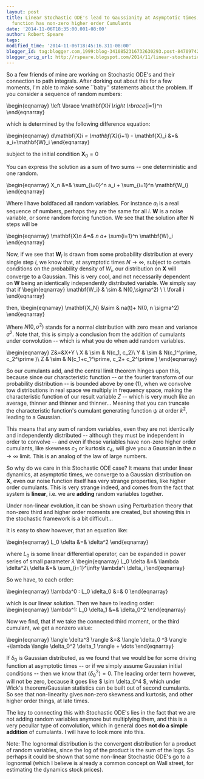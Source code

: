 ```yaml
---
layout: post
title: Linear Stochastic ODE's lead to Gaussianity at Asymptotic times, even if Noise
  function has non-zero higher order Cumulants
date: '2014-11-06T18:35:00.001-08:00'
author: Robert Speare
tags: 
modified_time: '2014-11-06T18:45:16.311-08:00'
blogger_id: tag:blogger.com,1999:blog-3410852316732630293.post-8470974268006774081
blogger_orig_url: http://rspeare.blogspot.com/2014/11/linear-stochastic-odes-lead-to.html
---
```


<div dir="ltr" style="text-align: left;" trbidi="on">So a few friends of mine 
are working on Stochastic ODE's and their connection to path integrals. After 
dorking out about this for a few moments, I'm able to make some ``baby'' 
statements about the problem. If you consider a sequence of random numbers: 

\begin{eqnarray} 
\left \lbrace \mathbf{X}_i \right \rbrace_{i=1}^n 
\end{eqnarray} 

which is determined by the following difference equation: 

\begin{eqnarray} 
d\mathbf{X}_i = \mathbf{X}_{i+1} - \mathbf{X}_i &amp;=&amp; a_i+\mathbf{W}_i 
\end{eqnarray} 

subject to the initial condition $\mathbf{X}_0=0$ 

You can express the solution as a sum of two sums -- one deterministic and one 
random. 

\begin{eqnarray} 
X_n &amp;=&amp; \sum_{i=0}^n a_i + \sum_{i=1}^n \mathbf{W_i} 
\end{eqnarray} 

Where I have boldfaced all random variables. For instance $a_i$ is a real 
sequence of numbers, perhaps they are the same for all $i$. $\mathbf{W}$ is a 
noise variable, or some random forcing function. We see that the solution 
after N steps will be 

\begin{eqnarray} 
\mathbf{X}_n &amp;=&amp; n a+ \sum_{i=1}^n \mathbf{W}_i 
\end{eqnarray} 

Now, if we see that $\mathbf{W}_i$ is drawn from some probability distribution 
at every single step $i$, we know that, at asymptotic times $N \to \infty$, 
subject to certain conditions on the probability density of $W_i$, our 
distribution on $\mathbf{X}$ will converge to a Gaussian. This is very cool, 
and not necessarily dependent on $\mathbf{W}$ being an identically 
independently distributed variable. We simply say  that if 
\begin{eqnarray} 
\mathbf{W_i} &amp; \sim &amp; N(0,\sigma^2) \ \ \forall i 
\end{eqnarray} 

then, 
\begin{eqnarray} 
\mathbf{X_N} &amp;\sim &amp; na(t)+ N(0, n \sigma^2) 
\end{eqnarray} 

Where $N(0,\sigma^2)$ stands for a normal distribution with zero mean and 
variance $\sigma^2$. Note that, this is simply a conclusion from the addition 
of cumulants under convolution -- which is what you do when add random 
variables. 

\begin{eqnarray} 
Z&amp;=&amp;X+Y \\ 
X &amp; \sim &amp; N(c_1, c_2)\\ 
Y &amp; \sim &amp; N(c_1^\prime, c_2^\prime )\\ 
Z &amp; \sim &amp; N(c_1+c_1^\prime, c_2+ c_2^\prime ) 
\end{eqnarray} 

So our cumulants add, and the central limit theorem hinges upon this, because 
since our characteristic function -- or the fourier transform of our 
probability distribution -- is bounded above by one (1), when we convolve tow 
distributions in real space we multiply in frequency space, making the 
characteristic function of our result variable $Z$ -- which is very much like 
an average, thinner and thinner and thinner... Meaning that you can truncate 
the characteristic function's cumulant generating function $\psi$ at order 
$k^2$, leading to a Gaussian. 

This means that any sum of random variables, even they are not identically and 
independently distributed -- although they must be independent in order to 
convolve -- and even if those variables have non-zero higher order cumulants, 
like skewness $c_3$ or kurtosis $c_4$, will give you a Gaussian in the $n \to 
\infty$ limit. This is an analog of the law of large numbers. 

So why do we care in this Stochastic ODE case? It means that under linear 
dynamics, at asymptotic times, we converge to a Gaussian distribution on 
$\mathbf{X}$, even our noise function itself has very strange properties, like 
higher order cumulants. This is very strange indeed, and comes from the fact 
that system is **linear**, i.e. we are **adding** random variables together. 

Under non-linear evolution, it can be shown using Perturbation theory that 
non-zero third and higher order moments are created, but showing this in the 
stochastic framework is a bit difficult... 

It is easy to show however, that an equation like: 

\begin{eqnarray} 
L_0 \delta &amp;=&amp; \delta^2 
\end{eqnarray} 

where $L_0$ is some linear differential operator, can be expanded in power 
series of small parameter $\lambda$ 
\begin{eqnarray} 
L_0 \delta &amp;=&amp; \lambda \delta^2\\ 
\delta &amp;=&amp; \sum_{i=1}^\infty \lambda^i \delta_i 
\end{eqnarray} 

So we have, to each order: 

\begin{eqnarray} 
\lambda^0 : L_0 \delta_0 &amp;=&amp; 0 
\end{eqnarray} 

which is our linear solution. Then we have to leading order: 
\begin{eqnarray} 
\lambda^1: L_0 \delta_1 &amp;=&amp; \delta_0^2 
\end{eqnarray} 

Now we find, that if we take the connected third moment, or the third 
cumulant, we get a nonzero value: 

\begin{eqnarray} 
\langle \delta^3 \rangle &amp;=&amp; \langle \delta_0 ^3 \rangle +\lambda 
\langle \delta_0^2 \delta_1 \rangle + \dots 
\end{eqnarray} 

If $\delta_0$ is Gaussian distributed, as we found that we would be for some 
driving function at asymptotic times -- or if we simply assume Gaussian 
initial conditions -- then we know that $\langle \delta_0^3 \rangle =0$. The 
leading order term however, will not be zero, because it goes like $ \sim 
\delta_0^4 $, which under Wick's theorem/Gaussian statistics can be built out 
of second cumulants. So see that non-linearity gives non-zero skewness and 
kurtosis, and other higher order things, at late times. 

The key to connecting this with Stochastic ODE's lies in the fact that we are 
not adding random variables anymore but multiplying them, and this is a very 
peculiar type of convolution, which in general does **not do a simple 
addition** of cumulants. I will have to look more into this. 

Note: The lognormal distribution is the convergent distribution for a product 
of random variables, since the log of the product is the sum of the logs. So 
perhaps it could be shown that some non-linear Stochastic ODE's go to a 
lognormal (which I believe is already a common concept on Wall street, for 
estimating the dynamics stock prices). 
<div> 